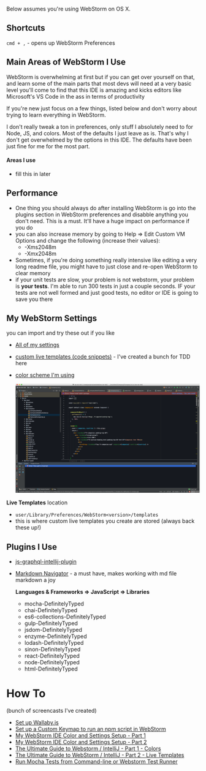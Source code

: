 Below assumes you're using WebStorm on OS X.

## Shortcuts
`cmd + ,` - opens up WebStorm Preferences

## Main Areas of WebStorm I Use
WebStorm is overwhelming at first but if you can get over yourself on that, and learn some of the main parts that most devs will need at a very basic level you'll come to find that this IDE is amazing and kicks editors like Microsoft's VS Code in the ass in terms of productivity

If you're new just focus on a few things, listed below and don't worry about trying to learn everything in WebStorm.

I don't really tweak a ton in preferences, only stuff I absolutely need to for Node, JS, and colors.  Most of the defaults I just leave as is.  That's why I don't get overwhelmed by the options in this IDE.  The defaults have been just fine for me for the most part.

#### Areas I use
- fill this in later

## Performance
- One thing you should always do after installing WebStorm is go into the plugins section in WebStorm preferences and disabble anything you don't need.  This is a must.  It'll have a huge impact on performance if you do
- you can also increase memory by going to Help => Edit Custom VM Options and change the following (increase their values):
    - -Xms2048m
    - -Xmx2048m
- Sometimes, if you're doing something really intensive like editing a very long readme file, you might have to just close and re-open WebStorm to clear memory
- if your unit tests are slow, your problem is not webstorm, your problem is **your tests**.  I'm able to run 300 tests in just a couple seconds.  IF your tests are not well formed and just good tests, no editor or IDE is going to save you there

## My WebStorm Settings
you can import and try these out if you like

- [All of my settings](webstorm-settings-all-5-17-2018.jar)
- [custom live templates (code snippets)](webstorm-settings-custom-live-templates-5-17-2018.jar) - I've created a bunch for TDD here
- [color scheme I'm using](webstorm-settings-editor-theme-5-17-2018.jar)

    ![GitHub Logo](color-scheme-5-17-2018.png)

**Live Templates** location
- `user/Library/Preferences/WebStorm<version>/templates`
- this is where custom live templates you create are stored (always back these up!)
## Plugins I Use
- [js-graphql-intellij-plugin](https://github.com/jimkyndemeyer/js-graphql-intellij-plugin)
- [Markdown Navigator](http://vladsch.com/product/markdown-navigator) - a must have, makes working with md file markdown a joy

    **Languages & Frameworks => JavaScript => Libraries**
    - mocha-DefinitelyTyped
    - chai-DefinitelyTyped
    - es6-collections-DefinitelyTyped
    - gulp-DefinitelyTyped
    - jsdom-DefinitelyTyped
    - enzyme-DefinitelyTyped
    - lodash-DefinitelyTyped
    - sinon-DefinitelyTyped
    - react-DefinitelyTyped
    - node-DefinitelyTyped
    - html-DefinitelyTyped


# How To
(bunch of screencasts I've created)
- [Set up Wallaby.js](https://www.youtube.com/watch?v=F8Ar7HDcnOM)
- [Set up a Custom Keymap to run an npm script in WebStorm](https://www.youtube.com/watch?v=nP9qTpjIlMc)
- [My WebStorm IDE Color and Settings Setup - Part 1](https://www.youtube.com/watch?v=QQHxWtFKgjk)
- [My WebStorm IDE Color and Settings Setup - Part 2](https://www.youtube.com/watch?v=-1_rgAGJseQ)
- [The Ultimate Guide to Webstorm / IntelliJ - Part 1 - Colors](https://www.youtube.com/watch?v=7tg9jGDUFQU)
- [The Ultimate Guide to WebStorm / IntelliJ - Part 2 - Live Templates](https://www.youtube.com/watch?v=97pNB6DBfEs)
- [Run Mocha Tests from Command-line or Webstorm Test Runner](https://www.youtube.com/watch?v=WpouIuSwiik)
